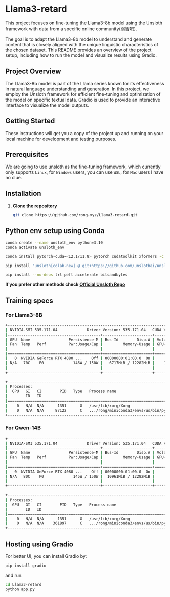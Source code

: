 # Llama3-retard

This project focuses on fine-tuning the Llama3-8b model using the Unsloth framework with data from a specific online community(弱智吧). 

The goal is to adapt the Llama3-8b model to understand and generate content that is closely aligned with the unique linguistic characteristics of the chosen dataset. This README provides an overview of the project setup, including how to run the model and visualize results using Gradio.

## Project Overview

The Llama3-8b model is part of the Llama series known for its effectiveness in natural language understanding and generation. In this project, we employ the Unsloth framework for efficient fine-tuning and optimization of the model on specific textual data. Gradio is used to provide an interactive interface to visualize the model outputs.

## Getting Started

These instructions will get you a copy of the project up and running on your local machine for development and testing purposes.

## Prerequisites

We are going to use unsloth as the fine-tuning framework, which currently only supports `Linux`, for `Windows` users, you can use `WSL`, for `Mac` users I have no clue.


## Installation

1. **Clone the repository**
   ```bash
   git clone https://github.com/rong-xyz/Llama3-retard.git
    ```

## Python env setup using Conda

```bash
conda create --name unsloth_env python=3.10
conda activate unsloth_env

conda install pytorch-cuda=<12.1/11.8> pytorch cudatoolkit xformers -c pytorch -c nvidia -c xformers

pip install "unsloth[colab-new] @ git+https://github.com/unslothai/unsloth.git"

pip install --no-deps trl peft accelerate bitsandbytes
```
**If you prefer other methods check  [Official Unsloth Repo](https://github.com/unslothai/unsloth)**

## Training specs

### For Llama3-8B

```bash
+---------------------------------------------------------------------------------------+
| NVIDIA-SMI 535.171.04             Driver Version: 535.171.04   CUDA Version: 12.2     |
|-----------------------------------------+----------------------+----------------------+
| GPU  Name                 Persistence-M | Bus-Id        Disp.A | Volatile Uncorr. ECC |
| Fan  Temp   Perf          Pwr:Usage/Cap |         Memory-Usage | GPU-Util  Compute M. |
|                                         |                      |               MIG M. |
|=========================================+======================+======================|
|   0  NVIDIA GeForce RTX 4080 ...    Off | 00000000:01:00.0  On |                  N/A |
| N/A   70C    P0             146W / 150W |   6717MiB / 12282MiB |    100%      Default |
|                                         |                      |                  N/A |
+-----------------------------------------+----------------------+----------------------+
                                                                                         
+---------------------------------------------------------------------------------------+
| Processes:                                                                            |
|  GPU   GI   CI        PID   Type   Process name                            GPU Memory |
|        ID   ID                                                             Usage      |
|=======================================================================================|
|    0   N/A  N/A      1351      G   /usr/lib/xorg/Xorg                           69MiB |
|    0   N/A  N/A     87122      C   .../rong/miniconda3/envs/us/bin/python     6638MiB |
+---------------------------------------------------------------------------------------+
```

### For Qwen-14B

```bash
+---------------------------------------------------------------------------------------+
| NVIDIA-SMI 535.171.04             Driver Version: 535.171.04   CUDA Version: 12.2     |
|-----------------------------------------+----------------------+----------------------+
| GPU  Name                 Persistence-M | Bus-Id        Disp.A | Volatile Uncorr. ECC |
| Fan  Temp   Perf          Pwr:Usage/Cap |         Memory-Usage | GPU-Util  Compute M. |
|                                         |                      |               MIG M. |
|=========================================+======================+======================|
|   0  NVIDIA GeForce RTX 4080 ...    Off | 00000000:01:00.0  On |                  N/A |
| N/A   80C    P0             145W / 150W |  10961MiB / 12282MiB |     93%      Default |
|                                         |                      |                  N/A |
+-----------------------------------------+----------------------+----------------------+
                                                                                         
+---------------------------------------------------------------------------------------+
| Processes:                                                                            |
|  GPU   GI   CI        PID   Type   Process name                            GPU Memory |
|        ID   ID                                                             Usage      |
|=======================================================================================|
|    0   N/A  N/A      1351      G   /usr/lib/xorg/Xorg                           69MiB |
|    0   N/A  N/A    361897      C   .../rong/miniconda3/envs/us/bin/python    10882MiB |
+---------------------------------------------------------------------------------------+

```

## Hosting using Gradio
For better UI, you can install Gradio by:

```bash
pip install gradio
```

and run:

```bash
cd Llama3-retard
python app.py
```
